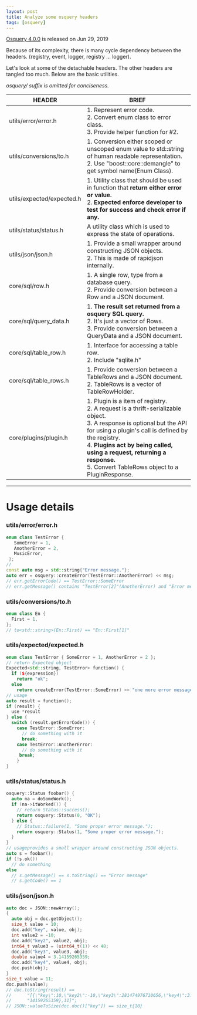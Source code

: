 ```yaml
---
layout: post
title: Analyze some osquery headers
tags: [osquery]
---
```


[Osquery 4.0.0]([https://github.com/osquery/osquery/releases/tag/4.0.0](https://github.com/osquery/osquery/releases/tag/4.0.0)) is released on Jun 29, 2019

Because of its complexity, there is many cycle dependency between the headers. (registry, event, logger, registry ... logger).  

Let's look at some of the detachable headers. The other headers are tangled too much.
Below are the basic utilities.

*osquery/ suffix is omitted for conciseness.*  

|HEADER                |BRIEF                          |
|-------------------|---------------------------------|
|utils/error/error.h|1. Represent error code. <br> 2. Convert enum class to error class. <br> 3. Provide helper function for #2. |
|utils/conversions/to.h|1. Conversion either scoped or unscoped enum value to std::string of human readable representation. <br> 2. Use "boost::core::demangle" to get symbol name(Enum Class). |
|utils/expected/expected.h| 1. Utility class that should be used in function that **return either error or value.** <br> 2. **Expected enforce developer to test for success and check error if any.**|
|utils/status/status.h| A utility class which is used to express the state of operations.
|utils/json/json.h| 1. Provide a small wrapper around constructing JSON objects. <br> 2. This is made of rapidjson internally.|
|core/sql/row.h| 1. A single row, type from a database query. <br> 2. Provide conversion between a Row and a JSON document.|
|core/sql/query_data.h| 1. **The result set returned from a osquery SQL query.** <br> 2. It's just a vector of Rows. <br> 3. Provide conversion between a QueryData and a JSON document.|
|core/sql/table_row.h| 1. Interface for accessing a table row. <br> 2. Include "sqlite.h"|
|core/sql/table_rows.h| 1. Provide conversion between a TableRows and a JSON document. <br> 2. TableRows is a vector of TableRowHolder.|
|core/plugins/plugin.h| 1. Plugin is a item of registry. <br> 2. A request is a thrift-serializable object. <br> 3. A response is optional but the API for using a plugin's call is defined by the registry. <br> 4. **Plugins act by being called, using a request, returning a response.** <br> 5.  Convert TableRows object to a PluginResponse.|


---

# Usage details
### utils/error/error.h
```cpp  
enum class TestError {                                                                     
   SomeError = 1,                                                                           
   AnotherError = 2,                                                                        
   MusicError,                                                                              
 };   
//
const auto msg = std::string{"Error message."};
auto err = osquery::createError(TestError::AnotherError) << msg;
// err.getErrorCode() == TestError::SomeError
// err.getMessage() contains "TestError[2]"(AnotherError) and "Error message."
```

### utils/conversions/to.h
```cpp
enum class En {
  First = 1,
};
// to<std::string>(En::First) == "En::First[1]"
 ```

### utils/expected/expected.h
```cpp
enum class TestError { SomeError = 1, AnotherError = 2 };
// return Expected object
Expected<std::string, TestError> function() {
  if (${expression})
    return "ok";
  else
    return createError(TestError::SomeError) << "one more error message";
// usage
auto result = function();
if (result) {
  use *result
} else {
  switch (result.getErrorCode()) {
    case TestError::SomeError:
      // do something with it
      break;
    case TestError::AnotherError:
      // do something with it
     break;
    }
}
```
### utils/status/status.h
```cpp
osquery::Status foobar() {
  auto na = doSomeWork();
  if (na->itWorked()) {
    // return Status::success();
    return osquery::Status(0, "OK");
  } else {
    // Status::failure(1, "Some proper error message.");
    return osquery::Status(1, "Some proper error message.");
  }
}
// usageprovides a small wrapper around constructing JSON objects.
auto s = foobar();
if (!s.ok())
  // do something
else
  // s.getMessage() == s.toString() == "Error message"
  // s.getCode() == 1
```
### utils/json/json.h
```cpp
auto doc = JSON::newArray();
{
  auto obj = doc.getObject();
  size_t value = 10;
  doc.add("key", value, obj);
  int value2 = -10;
  doc.add("key2", value2, obj);
  int64_t value3 = (uint64_t(1)) << 48;
  doc.add("key3", value3, obj);
  double value4 = 3.14159265359;
  doc.add("key4", value4, obj);
  doc.push(obj);
}
size_t value = 11;
doc.push(value);
// doc.toString(result) ==
//      "[{\"key\":10,\"key2\":-10,\"key3\":281474976710656,\"key4\":3."
//      "14159265359},11]";
// JSON::valueToSize(doc.doc()["key"]) == size_t{10}
 ```
